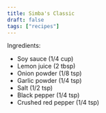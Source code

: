 ```yaml
---
title: Simba's Classic
draft: false
tags: ["recipes"]
---
```


Ingredients:
- Soy sauce (1/4 cup)
- Lemon juice (2 tbsp)
- Onion powder (1/8 tsp)
- Garlic powder (1/4 tsp)
- Salt (1/2 tsp)
- Black pepper (1/4 tsp)
- Crushed red pepper (1/4 tsp)
